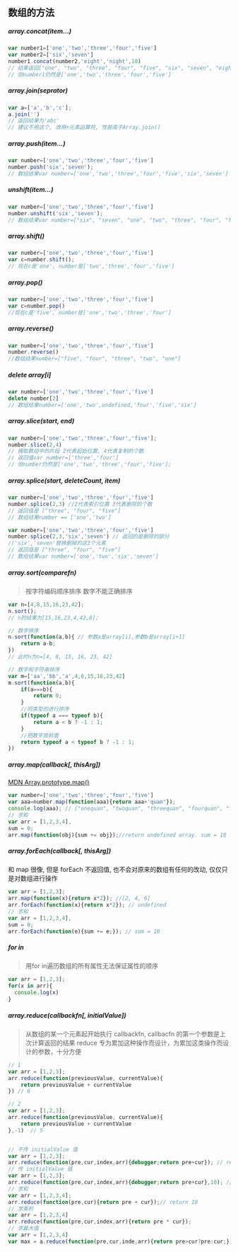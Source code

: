 
## 数组的方法

##### array.concat(item...)

```javascript
var number1=['one','two','three','four','five']
var number2=['six','seven']
number1.concat(number2,'eight','night',10)
// 结果返回["one", "two", "three", "four", "five", "six", "seven", "eight", "night", 10]
// 但number1仍然是['one','two','three','four','five']
```

##### array.join(seprator)

```javascript
var a=['a','b','c'];
a.join('')
// 返回结果为'abc'
// 建议不用这个, 改用+元素运算符, 性能高于Array.join()
```

##### array.push(item...)

```javascript
var number=['one','two','three','four','five']
number.push('six','seven');
// 数组结果var number=['one','two','three','four','five','six','seven']
```

##### unshift(item...)

```javascript
var number=['one','two','three','four','five']
number.unshift('six','seven');
// 数组结果var number=["six", "seven", "one", "two", "three", "four", "five"]
```

##### array.shift()

```javascript
var number=['one','two','three','four','five']
var c=number.shift();
// 现在c是'one', number是['two','three','four','five']
```

##### array.pop()

```javascript
var number=['one','two','three','four','five']
var c=number.pop()
//现在c是'five', number是['one','two','three','four']
```

##### array.reverse()

```javascript
var number=['one','two','three','four','five']
number.reverse()
//数组结果number=["five", "four", "three", "two", "one"]
```

##### delete array[i]

```javascript
var number=['one','two','three','four','five']
delete number[2]
// 数组结果number=['one','two',undefined,'four','five','six']
```

##### array.slice(start, end)	

```javascript
var number=['one','two','three','four','five'];
number.slice(2,4)
// 摘取数组中的片段 2代表起始位置, 4代表复制的个数
// 返回值var number=['three','four']
// 但number仍然是['one','two','three','four','five'];
```

##### array.splice(start, deleteCount, item)

```javascript
var number=['one','two','three','four','five']
number.splice(2,3) //2代表索引位置 3代表删除的个数
// 返回值是 ["three", "four", "five"]
// 数组结果number == ['one','two']

var number=['one','two','three','four','five']
number.splice(2,3,'six','seven') // 返回的是删除的部分
//'six','seven'替换删掉的这3个元素
// 返回值是 ["three", "four", "five"]
// 数组结果var number=['one','two','six','seven']
```

##### array.sort(comparefn)

> 按字符编码顺序排序 数字不能正确排序


```javascript
var n=[4,8,15,16,23,42];
n.sort();
// n的结果为[15,16,23,4,42,8];

// 数字排序
n.sort(function(a,b){ // 参数a是array[i],参数b是array[i+1]
	return a-b;
})
// 此时n为n=[4, 8, 15, 16, 23, 42]

// 数字和字符串排序
var m=['aa','bb','a',4,8,15,16,23,42]
m.sort(function(a,b){
	if(a===b){
		return 0;
	}
	//同类型的进行排序
	if(typeof a === typeof b){
		return a < b ? -1 : 1;
	}
	//把数字放前面
	return typeof a < typeof b ? -1 : 1;
})
```

##### array.map(callback[, thisArg])

[MDN Array.prototype.map()](https://developer.mozilla.org/en-US/docs/Web/JavaScript/Reference/Global_Objects/Array/map)

```javascript
var number=['one','two','three','four','five']
var aaa=number.map(function(aaa){return aaa+'quan'});
console.log(aaa); // ["onequan", "twoquan", "threequan", "fourquan", "fivequan"]
// 求和
var arr = [1,2,3,4],
sum = 0;
arr.map(function(obj){sum += obj});//return undefined array. sum = 10  
```

##### array.forEach(callback[, thisArg])

和 map 很像, 但是 forEach 不返回值, 也不会对原来的数组有任何的改动, 仅仅只是对数组进行操作

```javascript
var arr = [1,2,3];
arr.map(function(x){return x*2}); //[2, 4, 6]
arr.forEach(function(x){return x*2}); // undefined
// 求和
var arr = [1,2,3,4],
sum = 0;
arr.forEach(function(e){sum += e;}); // sum = 10  
```

##### for in

> 用for in遍历数组的所有属性无法保证属性的顺序
```javascript
var arr = [1,2,3];
for(x in arr){
  console.log(x)
}
```

##### array.reduce(callbackfn[, initialValue])

> 从数组的某一个元素起开始执行 callbackfn, callbacfn 的第一个参数是上次计算返回的结果
> reduce 专为累加这种操作而设计，为累加这类操作而设计的参数，十分方便

```javascript
// 1
var arr = [1,2,3];
arr.reduce(function(previousValue, currentValue){
	return previousValue + currentValue
}) // 6

// 2
var arr = [1,2,3];
arr.reduce(function(previousValue, currentValue){
	return previousValue + currentValue
},-1)  // 5


// 不传 initialValue 值
var arr = [1,2,3];
arr.reduce(function(pre,cur,index,arr){debugger;return pre+cur}); // return 6
// 传 initialValue 值
var arr = [1,2,3];
arr.reduce(function(pre,cur,index,arr){debugger;return pre+cur},10); // return 10
// 求和
var arr = [1,2,3,4];
arr.reduce(function(pre,cur){return pre + cur});// return 10
// 求乘积
var arr = [1,2,3,4]
arr.reduce(function(pre,cur,index,arr){return pre * cur});
// 求最大值
var arr = [1,2,3,4]
var max = a.reduce(function(pre,cur,inde,arr){return pre>cur?pre:cur;});
```
